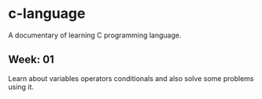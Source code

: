 # c-language

A documentary of learning C programming language.

## Week: 01

Learn about variables operators conditionals and also solve some problems using it.
